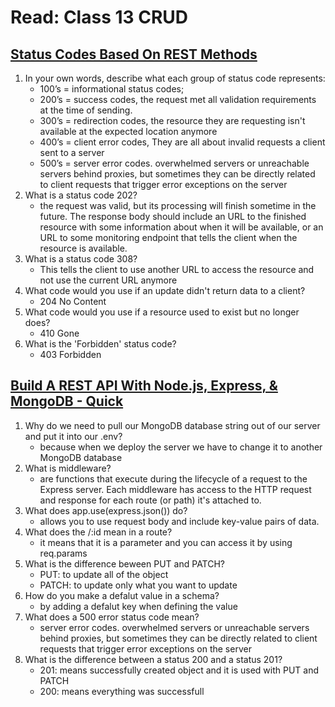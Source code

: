 # Read: Class 13 CRUD
## [Status Codes Based On REST Methods](https://www.moesif.com/blog/technical/api-design/Which-HTTP-Status-Code-To-Use-For-Every-CRUD-App/)
1. In your own words, describe what each group of status code represents:
   - 100’s = informational status codes;
   - 200’s = success codes, the request met all validation requirements at the time of sending.
   - 300’s = redirection codes, the resource they are requesting isn't available at the expected location anymore
   - 400’s = client error codes, They are all about invalid requests a client sent to a server
   - 500’s = server error codes. overwhelmed servers or unreachable servers behind proxies, but sometimes they can be directly related to client requests that trigger error exceptions on the server
1. What is a status code 202?
   - the request was valid, but its processing will finish sometime in the future. The response body should include an URL to the finished resource with some information about when it will be available, or an URL to some monitoring endpoint that tells the client when the resource is available.
1. What is a status code 308?
   - This tells the client to use another URL to access the resource and not use the current URL anymore
1. What code would you use if an update didn't return data to a client?
   - 204 No Content
1. What code would you use if a resource used to exist but no longer does?
   - 410 Gone
1. What is the 'Forbidden' status code?
   - 403 Forbidden
## [Build A REST API With Node.js, Express, & MongoDB - Quick](https://www.youtube.com/watch?v=fgTGADljAeg&t=3s)
1. Why do we need to pull our MongoDB database string out of our server and put it into our .env?
   - because when we deploy the server we have to change it to another MongoDB database
1. What is middleware?
   - are functions that execute during the lifecycle of a request to the Express server. Each middleware has access to the HTTP request and response for each route (or path) it's attached to.
1. What does app.use(express.json()) do?
   - allows you to use request body and include key-value pairs of data.
1. What does the /:id mean in a route?
   - it means that it is a parameter and you can access it by using req.params
1. What is the difference beween PUT and PATCH?
   - PUT: to update all of the object
   - PATCH: to update only what you want to update
1. How do you make a defalut value in a schema?
   - by adding a defalut key when defining the value
1. What does a 500 error status code mean?
   - server error codes. overwhelmed servers or unreachable servers behind proxies, but sometimes they can be directly related to client requests that trigger error exceptions on the server
1. What is the difference between a status 200 and a status 201?
   - 201: means successfully created object and it is used with PUT and PATCH
   - 200: means everything was successfull